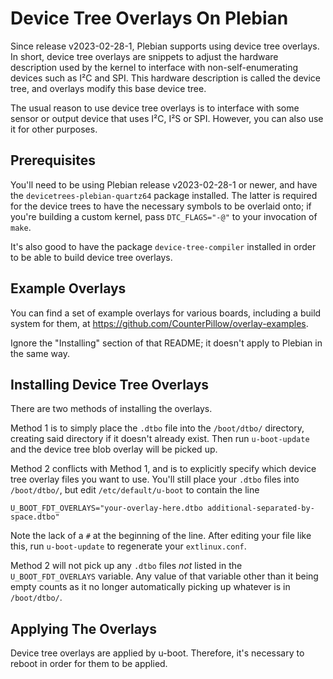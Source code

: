 # Device Tree Overlays On Plebian

Since release v2023-02-28-1, Plebian supports using device tree overlays. In
short, device tree overlays are snippets to adjust the hardware description
used by the kernel to interface with non-self-enumerating devices such as I²C
and SPI. This hardware description is called the device tree, and overlays
modify this base device tree.

The usual reason to use device tree overlays is to interface with some sensor
or output device that uses I²C, I²S or SPI. However, you can also use it for
other purposes.


## Prerequisites

You'll need to be using Plebian release v2023-02-28-1 or newer, and have the
`devicetrees-plebian-quartz64` package installed. The latter is required for
the device trees to have the necessary symbols to be overlaid onto; if you're
building a custom kernel, pass `DTC_FLAGS="-@"` to your invocation of `make`.

It's also good to have the package `device-tree-compiler` installed in order to
be able to build device tree overlays.


## Example Overlays

You can find a set of example overlays for various boards, including a build
system for them, at <https://github.com/CounterPillow/overlay-examples>.

Ignore the "Installing" section of that README; it doesn't apply to Plebian in
the same way.


## Installing Device Tree Overlays

There are two methods of installing the overlays.

Method 1 is to simply place the `.dtbo` file into the `/boot/dtbo/` directory,
creating said directory if it doesn't already exist. Then run `u-boot-update`
and the device tree blob overlay will be picked up.

Method 2 conflicts with Method 1, and is to explicitly specify which device
tree overlay files you want to use. You'll still place your `.dtbo` files into
`/boot/dtbo/`, but edit `/etc/default/u-boot` to contain the line

```
U_BOOT_FDT_OVERLAYS="your-overlay-here.dtbo additional-separated-by-space.dtbo"
```

Note the lack of a `#` at the beginning of the line. After editing your file
like this, run `u-boot-update` to regenerate your `extlinux.conf`.

Method 2 will not pick up any `.dtbo` files *not* listed in the
`U_BOOT_FDT_OVERLAYS` variable. Any value of that variable other than it
being empty counts as it no longer automatically picking up whatever is in
`/boot/dtbo/`.


## Applying The Overlays

Device tree overlays are applied by u-boot. Therefore, it's necessary to reboot
in order for them to be applied.
